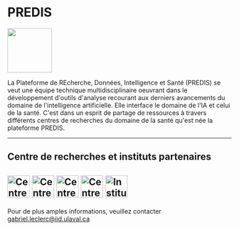 # PREDIS

<img src='https://avatars.githubusercontent.com/u/82843835?s=200&v=4' height=100px/>

La Plateforme de REcherche, Données, Intelligence et Santé (PREDIS) se veut une équipe technique multidisciplinaire oeuvrant dans le développement d'outils d'analyse recourant aux derniers avancements du domaine de l'intelligence artificielle. Elle interface le domaine de l'IA et  celui de la santé. C'est dans un esprit de partage de ressources à travers différents centres de recherches du domaine de la santé qu'est née la plateforme PREDIS.

---
## Centre de recherches et instituts partenaires
<a href="https://www.crujef.ca/" target="_blank" rel="noopener noreferrer"><img src="https://www.crujef.ca/sites/crujef.ca/themes/crujef/img/logo.png" alt="Centre de Recherche Universitaire sur les Jeunes et la Famille" height=50px/></a> <a href="http://vitam.ulaval.ca/le-centre/" target="_blank" rel="noopener noreferrer"><img src="http://vitam.ulaval.ca/fileadmin/img/vitam.png" alt="Centre de Recherche Universitaire en santé durable" height=50px/></a> <a href="https://www.cirris.ulaval.ca/" target="_blank" rel="noopener noreferrer"><img src="https://www.cirris.ulaval.ca/wp-content/themes/cirris/assets/images/logo-cirris.png" alt="Centre interdisciplinaire de recherche en réadaptation et intégration sociale" height=50px/></a> <a href="https://cervo.ulaval.ca/fr" target="_blank" rel="noopener noreferrer"><img src="https://lrnp.copl.ulaval.ca/images/logo-cervo.png" alt="Centre de recherche CERVO" height=50px/></a> <a href="https://iid.ulaval.ca/" target="_blank" rel="noopener noreferrer"><img src="https://www.ulaval.ca/sites/default/files/recherche-creation/images/iid-bleu.png" alt="Institut Intelligence et Données" height=50px/></a>
---
[<a href="https://iucpq.qc.ca/" target="_blank" rel="noopener noreferrer"><img src="https://iucpq.qc.ca/sites/default/files/logo_coul_iucpq_3po_h_juil_09.jpg" alt="Institut Universitaire de Cardiologie et Pneumologie de Québec" height=50px/></a>]::
Pour de plus amples informations, veuillez contacter <gabriel.leclerc@iid.ulaval.ca>


